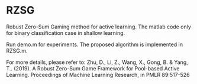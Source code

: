 # RZSG
Robust Zero-Sum Gaming method for active learning. The matlab code only for binary classification case in shallow learning.

Run demo.m for experiments. The proposed algorithm is implemented in RZSG.m. 

For more details, please refer to: Zhu, D., Li, Z., Wang, X., Gong, B. & Yang, T.. (2019). A Robust Zero-Sum Game Framework for Pool-based Active Learning. Proceedings of Machine Learning Research, in PMLR 89:517-526
 
